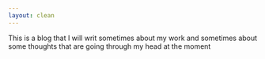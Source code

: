 ```yaml
---
layout: clean
---
```


This is a blog that I will writ sometimes about my work and sometimes about some thoughts that are going through my head at the moment
